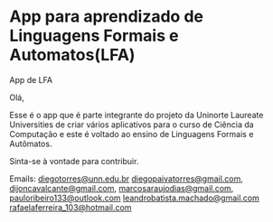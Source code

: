# App para aprendizado de Linguagens Formais e Automatos(LFA)
App de LFA

Olá, 

Esse é o app que é parte integrante do projeto da Uninorte Laureate Universities de criar
vários aplicativos para o curso de Ciência da Computação e este é voltado ao ensino de Linguagens
Formais e Autômatos. 

Sinta-se à vontade para contribuir.

Emails:
diegotorres@unn.edu.br
diegopaivatorres@gmail.com,
dijoncavalcante@gmail.com,
marcosaraujodias@gmail.com,
pauloribeiro133@outlook.com
leandrobatista.machado@gmail.com
rafaelaferreira_103@hotmail.com
